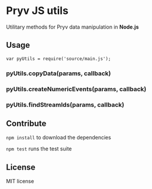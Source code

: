 # Pryv JS utils

Utilitary methods for Pryv data manipulation in **Node.js**

## Usage

`var pyUtils = require('source/main.js');`

### pyUtils.copyData(params, callback)

### pyUtils.createNumericEvents(params, callback)

### pyUtils.findStreamIds(params, callback)

## Contribute

`npm install` to download the dependencies

`npm test` runs the test suite

## License

MIT license
